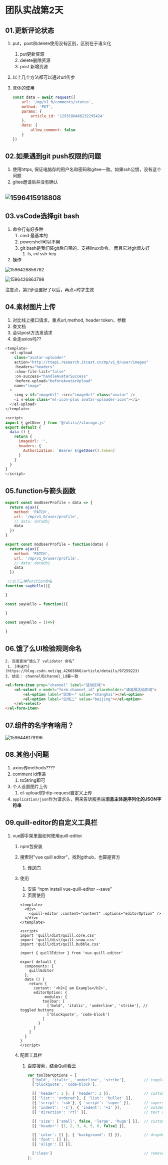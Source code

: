 # 团队实战第2天

## 01.更新评论状态

1. put，post和delete使用没有区别，区别在于语义化
   1. put更新资源 
   2. delete删除资源
   3. post 新增资源

2. 以上几个方法都可以通过url传参

3. 具体的使用 

   ```js
   const data = await request({
       url: '/mp/v1_0/comments/status',
       method: 'PUT',
       params: {
           article_id: '1293180466232295424'
       },
       data: {
           allow_comment: false
       }
   })
   
   ```

   

## 02.如果遇到git push权限的问题

1. 使用https, 保证电脑存的用户名和密码和gitee一致。如果ssh公钥，没有这个问题
2. gitee邀请后并没有确认

## ![1596415918808](assets/1596415918808.png)

## 03.vsCode选择git bash

1. 命令行有好多种
   1. cmd 最基本的
   2. powershell可以不用
   3. git bash是我们装git后自带的，支持linux命令。 而且它对git很友好
      1. ls, cd ssh-key
2. 操作

![1596426856762](assets/1596426856762.png)

![1596426863798](assets/1596426863798.png)

注意点，第2步设置好了以后，再点+时才生效



## 04.素材图片上传

1. 对比线上接口请求，重点url,method, header token，参数
2. 查文档
3. 会以post方法发请求
4. 会走axios吗??

```js
<template>
  <el-upload
    class="avatar-uploader"
    action="http://ttapi.research.itcast.cn/mp/v1_0/user/images"
    :headers="headers"
    :show-file-list="false"
    :on-success="handleAvatarSuccess"
    :before-upload="beforeAvatarUpload"
    name="image"
  >
    <img v-if="imageUrl" :src="imageUrl" class="avatar" />
    <i v-else class="el-icon-plus avatar-uploader-icon"></i>
  </el-upload>
</template>

<script>
import { getUser } from '@/utils//storage.js'
export default {
  data () {
    return {
      imageUrl: '',
      headers: {
        Authorization: `Bearer ${getUser().token}`
      }
    }
  }
}
</script>
```



## 05.function与箭头函数

```js
export const modUserProfile = data => {
  return ajax({
    method: 'PATCH',
    url: '/mp/v1_0/user/profile',
    // data: dataObj
    data
  })
}

export const modUserProfile = function(data) {
  return ajax({
    method: 'PATCH',
    url: '/mp/v1_0/user/profile',
    // data: dataObj
    data
  })

 //以下三种function命名   
function sayHello(){

}

const sayHello = function(){

}

const sayHello = ()=>{
  
}
```



## 06.饿了么UI检验规则命名

 	2. 百度查询“饿么了 validator 命名”
     1. [传送门](https://blog.csdn.net/qq_42665866/article/details/97259223)
	3. 结论： channel和channel_id要一致

```html
<el-form-item prop="channel" label="活动区域">
    <el-select v-model="form.channel_id" placeholder="请选择活动区域">
        <el-option label="区域一" value="shanghai"></el-option>
        <el-option label="区域二" value="beijing"></el-option>
    </el-select>
</el-form-item>
```



## 07.组件的名字有啥用？

![1596446179196](assets/1596446179196.png)







## 08.其他小问题

1. axios传methods????
2. comment id传递
   1. toString即可
3. 个人设置图片上传
   1. el-upload的http-request自定义上传
4.  `application/json`作为请求头，用来告诉服务端**消息主体是序列化的JSON字符串** 





## 09.quill-editor的自定义工具栏

1. vue脚手架里面如何使用quill-editor

   1. npm包安装

   2. 搜索时"vue quill editor"，找到github，也算是官方

      1. [传送门](https://github.com/surmon-china/vue-quill-editor)

   3. 使用

      1. 安装 “npm install vue-quill-editor --save”
      2. 页面使用

      ```vue
      <template>
        <div>
          <quill-editor :content="content" :options="editorOption" />
        </div>
      </template>
      
      <script>
      import 'quill/dist/quill.core.css'
      import 'quill/dist/quill.snow.css'
      import 'quill/dist/quill.bubble.css'
      
      import { quillEditor } from 'vue-quill-editor'
      
      export default {
        components: {
          quillEditor
        },
        data () {
          return {
            content: '<h2>I am Example</h2>',
            editorOption: {
                 modules: {
                toolbar: [
                  ['bold', 'italic', 'underline', 'strike'], // toggled buttons
                  ['blockquote', 'code-block']
                ]
              }
            }
          }
        }
      }
      </script>
      
      ```

   4. 配置工具栏

      1. 百度搜索，结合[Quill看云](https://www.kancloud.cn/liuwave/quill/1409378)

         ```js
         var toolbarOptions = [
           ['bold', 'italic', 'underline', 'strike'],        // toggled buttons
           ['blockquote', 'code-block'],
         
           [{ 'header': 1 }, { 'header': 2 }],               // custom button values
           [{ 'list': 'ordered'}, { 'list': 'bullet' }],
           [{ 'script': 'sub'}, { 'script': 'super' }],      // superscript/subscript
           [{ 'indent': '-1'}, { 'indent': '+1' }],          // outdent/indent
           [{ 'direction': 'rtl' }],                         // text direction
         
           [{ 'size': ['small', false, 'large', 'huge'] }],  // custom dropdown
           [{ 'header': [1, 2, 3, 4, 5, 6, false] }],
         
           [{ 'color': [] }, { 'background': [] }],          // dropdown with defaults from theme
           [{ 'font': [] }],
           [{ 'align': [] }],
         
           ['clean']                                         // remove formatting button
         ];
         ```

         
